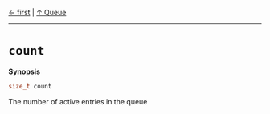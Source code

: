 [&#8592; first](HTL_queue.t.h--queue--first.md) | [&#8593; Queue](HTL_queue.t.h--queue.md)
***

# `count`
**Synopsis**

```cpp
size_t count
```


The number of active entries in the queue


